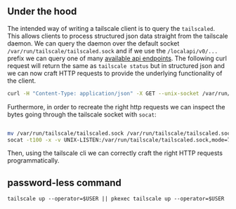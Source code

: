 ## Under the hood
The intended way of writing a tailscale client is to query the `tailscaled`. This allows clients to process structured json data straight from the tailscale daemon. We can query the daemon over the default socket `/var/run/tailscale/tailscaled.sock` and if we use the `/localapi/v0/...` prefix we can query one of many [available api endpoints](https://github.com/tailscale/tailscale/blob/main/ipn/localapi/localapi.go#L76). The following curl request will return the same as `tailscale status` but in structured json and we can now craft HTTP requests to provide the underlying functionality of the client.

``` sh
curl -H "Content-Type: application/json" -X GET --unix-socket /var/run/tailscale/tailscaled.sock http://local-tailscaled.sock/localapi/v0/status
```

Furthermore, in order to recreate the right http requests we can inspect the bytes going through the tailscale socket with `socat`:
``` sh

mv /var/run/tailscale/tailscaled.sock /var/run/tailscale/tailscaled.sock.original
socat -t100 -x -v UNIX-LISTEN:/var/run/tailscale/tailscaled.sock,mode=777,reuseaddr,fork UNIX-CONNECT:/var/run/tailscale/tailscaled.sock.original
```

Then, using the tailscale cli we can correctly craft the right HTTP requests programmatically.



## password-less command
`tailscale up --operator=$USER || pkexec tailscale up --operator=$USER`